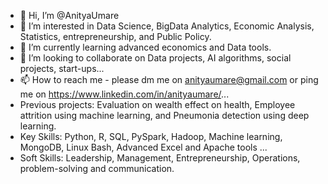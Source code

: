 - 👋 Hi, I’m @AnityaUmare
- 👀 I’m interested in Data Science, BigData Analytics, Economic Analysis, Statistics, entrepreneurship, and Public Policy.
- 🌱 I’m currently learning advanced economics and Data tools. 
- 💞️ I’m looking to collaborate on Data projects, AI algorithms, social projects, start-ups...
- 📫 How to reach me - please dm me on anityaumare@gmail.com or ping me on https://www.linkedin.com/in/anityaumare/...
- Previous projects: Evaluation on wealth effect on health, Employee attrition using machine learning, and Pneumonia detection using deep learning.
- Key Skills: Python, R, SQL, PySpark, Hadoop, Machine learning, MongoDB, Linux Bash, Advanced Excel and Apache tools ...
- Soft Skills: Leadership, Management, Entrepreneurship, Operations, problem-solving and communication.

<!---
AnityaUmare/AnityaUmare is a ✨ special ✨ repository because its `README.md` (this file) appears on your GitHub profile.
You can click the Preview link to take a look at your changes.
--->
